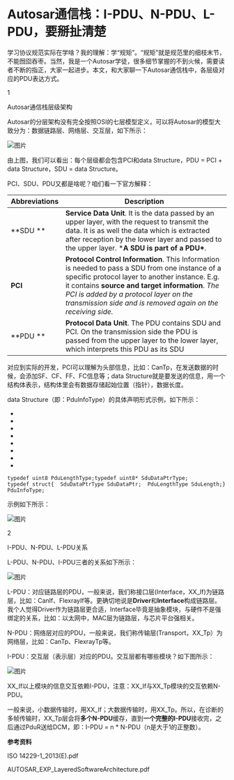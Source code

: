 # Autosar通信栈：I-PDU、N-PDU、L-PDU，要掰扯清楚

学习协议规范实际在学啥？我的理解：学“规矩”。“规矩”就是规范里的细枝末节，不能囫囵吞枣。当然，我是一个Autosar学徒，很多细节掌握的不到火候，需要读者不断的指正，大家一起进步。本文，和大家聊一下Autosar通信栈中，各层级对应的PDU表达方式。

1

Autosar通信栈层级架构

Autosar的分层架构没有完全按照OSI的七层模型定义，可以将Autosar的模型大致分为：数据链路层、网络层、交互层，如下所示：

![图片](https://mmbiz.qpic.cn/mmbiz_png/eEEQvxEw8vyhiaaqUZAdRnKlaSx6KRhuTYnq4mQq0ZSicU3AwJDTb4FEMVnlIdicIN0Uq2fibqYH1iaicMjkfhg9pSlA/640?wx_fmt=png&wxfrom=5&wx_lazy=1&wx_co=1)

由上图，我们可以看出：每个层级都会包含PCI和data Structure，PDU = PCI + data Structure，SDU = data Structure。

PCI、SDU、PDU又都是啥呢？咱们看一下官方解释：

| **Abbreviations** | **Description**                                              |
| ----------------- | ------------------------------------------------------------ |
| **SDU **          | **Service Data Unit**. It is the data passed by an upper layer, with the request to transmit the data. It is as well the data which is extracted after reception by the lower layer and passed to the upper layer. ***A SDU is part of a PDU\***. |
| **PCI**           | **Protocol Control Information**. This Information is needed to pass a SDU from one instance of a specific protocol layer to another instance. E.g. it contains **source and target information**. *The PCI is added by a protocol layer on the transmission side and is removed again on the receiving side.* |
| **PDU **          | **Protocol Data Unit**. The PDU contains SDU and PCI. On the transmission side the PDU is passed from the upper layer to the lower layer, which interprets this PDU as its SDU |

对应到实际的开发，PCI可以理解为头部信息，比如：CanTp，在发送数据的时候，会添加SF、CF、FF、FC信息等；data Structure就是要发送的信息，用一个结构体表示，结构体里会有数据存储起始位置（指针），数据长度。

data Structure（即：PduInfoType）的具体声明形式示例，如下所示：

- 
- 
- 
- 
- 
- 
- 
- 

```
typedef uint8 PduLengthType;typedef uint8* SduDataPtrType;
typedef struct{  SduDataPtrType SduDataPtr;  PduLengthType SduLength;} PduInfoType;
```

示例如下所示：

![图片](https://mmbiz.qpic.cn/mmbiz_png/eEEQvxEw8vyhiaaqUZAdRnKlaSx6KRhuTAAQFCpYwJgcks2s7mWp6Z6NrwekL6CFuhgASc8ot7ez56IrcrtkhHw/640?wx_fmt=png&wxfrom=5&wx_lazy=1&wx_co=1)

2

I-PDU、N-PDU、L-PDU关系

L-PDU、N-PDU、I-PDU三者的关系如下所示：

![图片](https://mmbiz.qpic.cn/mmbiz_png/eEEQvxEw8vyhiaaqUZAdRnKlaSx6KRhuTxEuOQ9qqxqmhibNsPKUyN1mYibJYsk7nraj0IzpdzIqSATzJf67jozXQ/640?wx_fmt=png&wxfrom=5&wx_lazy=1&wx_co=1)

L-PDU：对应链路层的PDU，一般来说，我们称接口层(Interface，XX_If)为链路层，比如：CanIf、FlexrayIf等。更确切地说是**Driver**和**Interface**构成链路层。我个人觉得Driver作为链路层更合适，Interface毕竟是抽象模块，与硬件不是强绑定的关系，比如：以太网中，MAC层为链路层，与芯片平台强相关。

N-PDU：网络层对应的PDU，一般来说，我们称传输层(Transport，XX_Tp）为网络层，比如：CanTp、FlexrayTp等。

I-PDU：交互层（表示层）对应的PDU。交互层都有哪些模块？如下图所示：

![图片](https://mmbiz.qpic.cn/mmbiz_png/eEEQvxEw8vyhiaaqUZAdRnKlaSx6KRhuTWV4Qnx6c12Rz45ooOl1QqKdc5CBYWtOtpQ4gXiabiaDNKNIFyHJzPBOw/640?wx_fmt=png&wxfrom=5&wx_lazy=1&wx_co=1)

XX_If以上模块的信息交互依赖I-PDU，注意：XX_If与XX_Tp模块的交互依赖N-PDU。

一般来说，小数据传输时，用XX_If；大数据传输时，用XX_Tp。所以，在诊断的多帧传输时，XX_Tp层会将**多个N-PDU**缓存，直到**一个完整的I-PDU**接收完，之后通过PduR送给DCM，即：I-PDU = n * N-PDU（n是大于1的正整数）。

**参考资料**

ISO 14229-1_2013(E).pdf

AUTOSAR_EXP_LayeredSoftwareArchitecture.pdf
